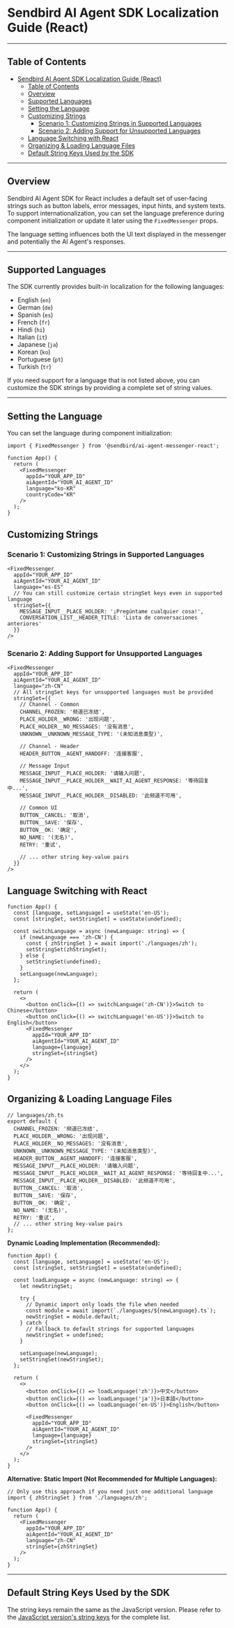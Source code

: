 # Sendbird AI Agent SDK Localization Guide (React)

---

## Table of Contents

- [Sendbird AI Agent SDK Localization Guide (React)](#sendbird-ai-agent-sdk-localization-guide-react)
  - [Table of Contents](#table-of-contents)
  - [Overview](#overview)
  - [Supported Languages](#supported-languages)
  - [Setting the Language](#setting-the-language)
  - [Customizing Strings](#customizing-strings)
    - [Scenario 1: Customizing Strings in Supported Languages](#scenario-1-customizing-strings-in-supported-languages)
    - [Scenario 2: Adding Support for Unsupported Languages](#scenario-2-adding-support-for-unsupported-languages)
  - [Language Switching with React](#language-switching-with-react)
  - [Organizing \& Loading Language Files](#organizing--loading-language-files)
  - [Default String Keys Used by the SDK](#default-string-keys-used-by-the-sdk)

---

## Overview

Sendbird AI Agent SDK for React includes a default set of user-facing strings such as button labels, error messages, input hints, and system texts. To support internationalization, you can set the language preference during component initialization or update it later using the `FixedMessenger` props.

The language setting influences both the UI text displayed in the messenger and potentially the AI Agent's responses.

---

## Supported Languages

The SDK currently provides built-in localization for the following languages:

- English (`en`)
- German (`de`)
- Spanish (`es`)
- French (`fr`)
- Hindi (`hi`)
- Italian (`it`)
- Japanese (`ja`)
- Korean (`ko`)
- Portuguese (`pt`)
- Turkish (`tr`)

If you need support for a language that is not listed above, you can customize the SDK strings by providing a complete set of string values.

---

## Setting the Language

You can set the language during component initialization:

```tsx
import { FixedMessenger } from '@sendbird/ai-agent-messenger-react';

function App() {
  return (
    <FixedMessenger
      appId="YOUR_APP_ID"
      aiAgentId="YOUR_AI_AGENT_ID"
      language="ko-KR"
      countryCode="KR"
    />
  );
}
```

## Customizing Strings

### Scenario 1: Customizing Strings in Supported Languages

```tsx
<FixedMessenger
  appId="YOUR_APP_ID"
  aiAgentId="YOUR_AI_AGENT_ID"
  language="es-ES"
  // You can still customize certain stringSet keys even in supported language
  stringSet={{
    MESSAGE_INPUT__PLACE_HOLDER: '¡Pregúntame cualquier cosa!',
    CONVERSATION_LIST__HEADER_TITLE: 'Lista de conversaciones anteriores'
  }}
/>
```

### Scenario 2: Adding Support for Unsupported Languages

```tsx
<FixedMessenger
  appId="YOUR_APP_ID"
  aiAgentId="YOUR_AI_AGENT_ID"
  language="zh-CN"
  // All stringSet keys for unsupported languages must be provided
  stringSet={{
    // Channel - Common
    CHANNEL_FROZEN: '频道已冻结',
    PLACE_HOLDER__WRONG: '出现问题',
    PLACE_HOLDER__NO_MESSAGES: '没有消息',
    UNKNOWN__UNKNOWN_MESSAGE_TYPE: '(未知消息类型)',

    // Channel - Header
    HEADER_BUTTON__AGENT_HANDOFF: '连接客服',

    // Message Input
    MESSAGE_INPUT__PLACE_HOLDER: '请输入问题',
    MESSAGE_INPUT__PLACE_HOLDER__WAIT_AI_AGENT_RESPONSE: '等待回复中...',
    MESSAGE_INPUT__PLACE_HOLDER__DISABLED: '此频道不可用',

    // Common UI
    BUTTON__CANCEL: '取消',
    BUTTON__SAVE: '保存',
    BUTTON__OK: '确定',
    NO_NAME: '(无名)',
    RETRY: '重试',

    // ... other string key-value pairs
  }}
/>
```

## Language Switching with React

```tsx
function App() {
  const [language, setLanguage] = useState('en-US');
  const [stringSet, setStringSet] = useState(undefined);

  const switchLanguage = async (newLanguage: string) => {
    if (newLanguage === 'zh-CN') {
      const { zhStringSet } = await import('./languages/zh');
      setStringSet(zhStringSet);
    } else {
      setStringSet(undefined);
    }
    setLanguage(newLanguage);
  };

  return (
    <>
      <button onClick={() => switchLanguage('zh-CN')}>Switch to Chinese</button>
      <button onClick={() => switchLanguage('en-US')}>Switch to English</button>
      <FixedMessenger
        appId="YOUR_APP_ID"
        aiAgentId="YOUR_AI_AGENT_ID"
        language={language}
        stringSet={stringSet}
      />
    </>
  );
}
```

## Organizing & Loading Language Files

```tsx
// languages/zh.ts
export default {
  CHANNEL_FROZEN: '频道已冻结',
  PLACE_HOLDER__WRONG: '出现问题',
  PLACE_HOLDER__NO_MESSAGES: '没有消息',
  UNKNOWN__UNKNOWN_MESSAGE_TYPE: '(未知消息类型)',
  HEADER_BUTTON__AGENT_HANDOFF: '连接客服',
  MESSAGE_INPUT__PLACE_HOLDER: '请输入问题',
  MESSAGE_INPUT__PLACE_HOLDER__WAIT_AI_AGENT_RESPONSE: '等待回复中...',
  MESSAGE_INPUT__PLACE_HOLDER__DISABLED: '此频道不可用',
  BUTTON__CANCEL: '取消',
  BUTTON__SAVE: '保存',
  BUTTON__OK: '确定',
  NO_NAME: '(无名)',
  RETRY: '重试',
  // ... other string key-value pairs
};
```

**Dynamic Loading Implementation (Recommended):**

```tsx
function App() {
  const [language, setLanguage] = useState('en-US');
  const [stringSet, setStringSet] = useState(undefined);

  const loadLanguage = async (newLanguage: string) => {
    let newStringSet;

    try {
      // Dynamic import only loads the file when needed
      const module = await import(`./languages/${newLanguage}.ts`);
      newStringSet = module.default;
    } catch {
      // Fallback to default strings for supported languages
      newStringSet = undefined;
    }

    setLanguage(newLanguage);
    setStringSet(newStringSet);
  };

  return (
    <>
      <button onClick={() => loadLanguage('zh')}>中文</button>
      <button onClick={() => loadLanguage('ja')}>日本語</button>
      <button onClick={() => loadLanguage('en-US')}>English</button>

      <FixedMessenger
        appId="YOUR_APP_ID"
        aiAgentId="YOUR_AI_AGENT_ID"
        language={language}
        stringSet={stringSet}
      />
    </>
  );
}
```

**Alternative: Static Import (Not Recommended for Multiple Languages):**

```tsx
// Only use this approach if you need just one additional language
import { zhStringSet } from './languages/zh';

function App() {
  return (
    <FixedMessenger
      appId="YOUR_APP_ID"
      aiAgentId="YOUR_AI_AGENT_ID"
      language="zh-CN"
      stringSet={zhStringSet}
    />
  );
}
```

---

## Default String Keys Used by the SDK

The string keys remain the same as the JavaScript version. Please refer to the [JavaScript version's string keys](../js/MULTILANGUAGE.md#default-string-keys-used-by-the-sdk) for the complete list.
